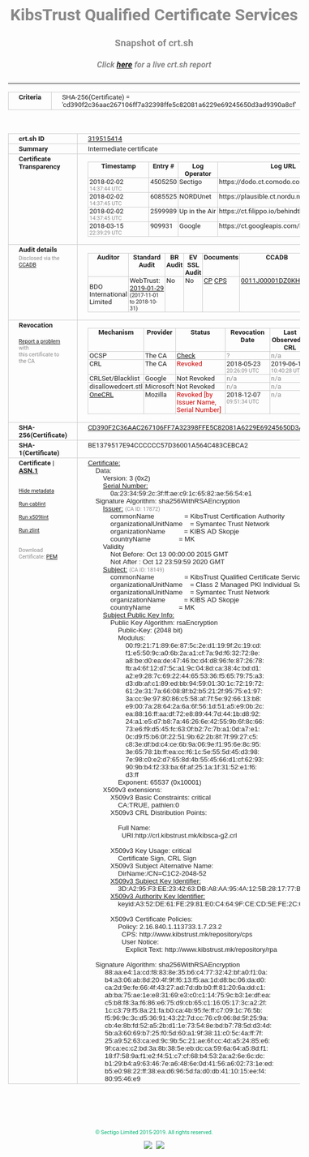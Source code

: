 # KibsTrust Qualified Certificate Services
### Snapshot of crt.sh
##### Click [here](https://crt.sh/?q=CD390F2C36AAC267106FF7A32398FFE5C82081A6229E69245650D3AD9390A8CF) for a live crt.sh report

---
<!DOCTYPE HTML PUBLIC "-//W3C//DTD HTML 4.0 Transitional//EN">
<HTML>
<HEAD>
  <META http-equiv="Content-Type" content="text/html; charset=UTF-8">
  <TITLE>crt.sh | cd390f2c36aac267106ff7a32398ffe5c82081a6229e69245650d3ad9390a8cf</TITLE>
  <META name="description" content="Free CT Log Certificate Search Tool from Sectigo (formerly Comodo CA)">
  <META name="keywords" content="crt.sh, CT, Certificate Transparency, Certificate Search, SSL Certificate, Sectigo, Comodo CA">
  <LINK href="//fonts.googleapis.com/css?family=Roboto+Mono|Roboto:400,400i,700,700i" rel="stylesheet">
  <STYLE type="text/css">
    a {
      white-space: nowrap;
    }
    body {
      color: #888888;
      font: 12pt Roboto, sans-serif;
      padding-top: 10px;
      text-align: center
    }
    form {
      margin: 0px
    }
    span {
      border-radius: 10px
    }
    span.heading {
      color: #888888;
      font: 12pt Roboto, sans-serif
    }
    span.title {
      background-color: #00B373;
      color: #FFFFFF;
      font: bold 18pt Roboto, sans-serif;
      padding: 0px 5px
    }
    span.text {
      color: #888888;
      font: 10pt Roboto, sans-serif
    }
    span.whiteongrey {
      background-color: #D9D9D6;
      color: #FFFFFF;
      font: bold 18pt Roboto, sans-serif;
      padding: 0px 5px
    }
    table {
      border-collapse: collapse;
      color: #222222;
      font: 10pt Roboto, sans-serif;
      margin-left: auto;
      margin-right: auto
    }
    table.options {
      border: none;
      margin-left: 10px
    }
    td, th {
      border: 1px solid #CCCCCC;
      padding: 0px 2px;
      text-align: left;
      vertical-align: top
    }
    td.outer, th.outer {
      border: 1px solid #CCCCCC;
      padding: 2px 20px;
      text-align: left
    }
    th.heading {
      color: #888888;
      font: bold italic 12pt Roboto, sans-serif;
      padding: 20px 0px 0px;
      text-align: center
    }
    th.options, td.options {
      border: none;
      vertical-align: middle
    }
    td.text {
      font: 10pt "Roboto Mono", sans-serif;
      padding: 2px 20px
    }
    td.heading {
      border: none;
      color: #888888;
      font: 12pt Roboto, sans-serif;
      padding-top: 20px;
      text-align: center
    }
    table.lint td, th {
      text-align: center
    }
    .button {
      background-color: #00B373;
      border-radius: 10px;
      color: #FFFFFF;
      font: bold 13pt Roboto, sans-serif
    }
    .copyright {
      font: 8pt Roboto, sans-serif;
      color: #00B373
    }
    .input {
      border: 1px solid #888888;
      font-weight: bold;
      text-align: center
    }
    .small {
      font: 8pt Roboto, sans-serif;
      color: #888888
    }
    .error {
      background-color: #FFDFDF;
      color: #CC0000;
      font-weight: bold
    }
    .fatal {
      background-color: #0000AA;
      color: #FFFFFF;
      font-weight: bold
    }
    .notice {
      background-color: #FFFFDF;
      color: #606000
    }
    .warning {
      background-color: #FFEFDF;
      color: #DF6000
    }
  </STYLE>
</HEAD>
<BODY>

<TABLE>
  <TR>
    <TH class="outer">Criteria</TH>
    <TD class="outer">SHA-256(Certificate) = 'cd390f2c36aac267106ff7a32398ffe5c82081a6229e69245650d3ad9390a8cf'</TD>
  </TR>
</TABLE>
<BR>
<TABLE>
  <TR>
    <TH class="outer">crt.sh ID</TH>
    <TD class="outer"><A href="?id=319515414">319515414</A></TD>
  </TR>
  <TR>
    <TH class="outer">Summary</TH>
    <TD class="outer">Intermediate certificate</TD>
  </TR>
  <TR>
    <TH class="outer">Certificate<BR>Transparency</TH>
    <TD class="outer">
<TABLE class="options" style="margin-left:0px">
  <TR>
    <TH>Timestamp</TH>
    <TH>Entry #</TH>
    <TH>Log Operator</TH>
    <TH>Log URL</TH>
  </TR>
  <TR>
    <TD>2018-02-02&nbsp; <FONT class="small">14:37:44 UTC</FONT></TD>
    <TD>4505250</TD>
    <TD>Sectigo</TD>
    <TD>https://dodo.ct.comodo.com</TD>
  </TR>
  <TR>
    <TD>2018-02-02&nbsp; <FONT class="small">14:37:45 UTC</FONT></TD>
    <TD>6085525</TD>
    <TD>NORDUnet</TD>
    <TD>https://plausible.ct.nordu.net</TD>
  </TR>
  <TR>
    <TD>2018-02-02&nbsp; <FONT class="small">14:37:45 UTC</FONT></TD>
    <TD>2599989</TD>
    <TD>Up in the Air</TD>
    <TD>https://ct.filippo.io/behindthesofa</TD>
  </TR>
  <TR>
    <TD>2018-03-15&nbsp; <FONT class="small">22:39:29 UTC</FONT></TD>
    <TD>909931</TD>
    <TD>Google</TD>
    <TD>https://ct.googleapis.com/logs/argon2020</TD>
  </TR>
</TABLE>
    </TD>
  </TR>
  <TR>
    <TH class="outer">Audit details<BR>
      <DIV class="small" style="padding-top:3px">Disclosed via the
        <A href="//ccadb-public.secure.force.com/mozilla/PublicAllIntermediateCerts" target="_blank">CCADB</A></DIV>
    </TH>
    <TD class="outer">
<TABLE class="options" style="margin-left:0px">
  <TR>
    <TH>Auditor</TH>
    <TH>Standard Audit</TH>
    <TH>BR Audit</TH>
    <TH>EV SSL Audit</TH>
    <TH>Documents</TH>
    <TH>CCADB</TH>
    <TH>Root Owner / Certificate</TH>
  </TR>
  <TR>
    <TD style="vertical-align:middle">BDO International Limited</TD>
    <TD>WebTrust:
      <A href="https://www.cpacanada.ca/generichandlers/CPACHandler.ashx?attachmentid=224491" target="_blank">2019-01-29</A>
      <BR><FONT style="font-size:8pt">(2017-11-01 to 2018-10-31)</FONT></TD>
    <TD>No    <TD>No    <TD>
      <A href="https://www.websecurity.symantec.com/content/dam/websitesecurity/digitalassets/desktop/pdfs/repository/STN_CP.pdf" target="blank">CP</A>
      <A href="https://www.websecurity.symantec.com/content/dam/websitesecurity/digitalassets/desktop/pdfs/repository/STN%20CPS%20v3.10.pdf" target="blank">CPS</A>
    </TD>
    <TD><A href="//ccadb.force.com/0011J00001DZ0KHQA1" target="_blank">0011J00001DZ0KHQA1</A></TD>
    <TD><A href="/?id=68409">DigiCert</A></TD>
  </TR>
</TABLE>
    </TD>
  </TR>
  <TR>
    <TH class="outer">Revocation<BR><BR>
      <DIV class="small" style="padding-top:3px"><A href="?id=319515414&opt=problemreporting">Report a problem</A> with<BR>this certificate to the CA</DIV></TH>
    <TD class="outer">
      <TABLE class="options" style="margin-left:0px">
        <TR>
          <TH>Mechanism</TH>
          <TH>Provider</TH>
          <TH>Status</TH>
          <TH>Revocation Date</TH>
          <TH>Last Observed in CRL</TH>
          <TH>Last Checked <SPAN style="color:#CC0000;vertical-align:middle;font-size:70%;font-weight:normal">(Error)</SPAN></TH>
        </TR>
        <TR>
          <TD>OCSP</TD>
          <TD>The CA</TD>
          <TD><A href="?id=319515414&opt=ocsp">Check</A></TD>
          <TD><SPAN style="color:#888888">?</SPAN></TD>
          <TD><SPAN style="color:#888888">n/a</SPAN></TD>
          <TD><SPAN style="color:#888888">?</SPAN></TD>
        </TR>
        <TR>
          <TD>CRL</TD>
          <TD>The CA</TD>
          <TD><SPAN style="color:#CC0000">Revoked</SPAN></TD><TD>2018-05-23&nbsp; <FONT class="small">20:26:09 UTC</FONT></TD><TD>2019-06-19&nbsp; <FONT class="small">10:40:28 UTC</FONT></TD><TD>2019-12-04&nbsp; <FONT class="small">16:54:05 UTC</FONT></TD>
        </TR>
        <TR>
          <TD>CRLSet/Blacklist</TD>
          <TD>Google</TD>
          <TD>Not Revoked</TD>
          <TD><SPAN style="color:#888888">n/a</SPAN></TD>
          <TD><SPAN style="color:#888888">n/a</SPAN></TD>
          <TD><SPAN style="color:#888888">n/a</SPAN></TD>
        </TR>
        <TR>
          <TD>disallowedcert.stl</TD>
          <TD>Microsoft</TD>
          <TD>Not Revoked</TD>
          <TD><SPAN style="color:#888888">n/a</SPAN></TD>
          <TD><SPAN style="color:#888888">n/a</SPAN></TD>
          <TD><SPAN style="color:#888888">n/a</SPAN></TD>
        </TR>
        <TR>
          <TD><A href="/mozilla-onecrl" target="_blank">OneCRL</A></TD>
          <TD>Mozilla</TD>
          <TD><SPAN style="color:#CC0000">Revoked [by Issuer Name, Serial Number]</SPAN></TD><TD>2018-12-07&nbsp; <FONT class="small">09:51:34 UTC</FONT></TD>
          <TD><SPAN style="color:#888888">n/a</SPAN></TD>
          <TD><SPAN style="color:#888888">n/a</SPAN></TD>
        </TR>
      </TABLE>
    </TD>
  </TR>
  <TR>
    <TH class="outer">SHA-256(Certificate)</TH>
    <TD class="outer"><A href="//censys.io/certificates/cd390f2c36aac267106ff7a32398ffe5c82081a6229e69245650d3ad9390a8cf">CD390F2C36AAC267106FF7A32398FFE5C82081A6229E69245650D3AD9390A8CF</A></TD>
  </TR>
  <TR>
    <TH class="outer">SHA-1(Certificate)</TH>
    <TD class="outer">BE1379517E94CCCCCC57D36001A564C483CEBCA2</TD>
  </TR>
  <TR>
    <TH class="outer">Certificate | <A href="?asn1=319515414">ASN.1</A>
      <SPAN class="small"><BR>
      <BR><BR><A href="?id=319515414&opt=nometadata">Hide metadata</A>
      <BR><BR><A href="?id=319515414&opt=cablint">Run cablint</A>
      <BR><BR><A href="?id=319515414&opt=x509lint">Run x509lint</A>
      <BR><BR><A href="?id=319515414&opt=zlint">Run zlint</A>
      <BR><BR><BR>Download Certificate: <A href="?d=319515414">PEM</A>
      </SPAN>
    </TH>
    <TD class="text"><A href="?d=319515414">Certificate:</A><BR>&nbsp;&nbsp;&nbsp;&nbsp;Data:<BR>&nbsp;&nbsp;&nbsp;&nbsp;&nbsp;&nbsp;&nbsp;&nbsp;Version:&nbsp;3&nbsp;(0x2)<BR>&nbsp;&nbsp;&nbsp;&nbsp;&nbsp;&nbsp;&nbsp;&nbsp;<A href="?serial=0a2334592c3fffaec91c6582ae5654e1">Serial&nbsp;Number:</A><BR>&nbsp;&nbsp;&nbsp;&nbsp;&nbsp;&nbsp;&nbsp;&nbsp;&nbsp;&nbsp;&nbsp;&nbsp;0a:23:34:59:2c:3f:ff:ae:c9:1c:65:82:ae:56:54:e1<BR>&nbsp;&nbsp;&nbsp;&nbsp;Signature&nbsp;Algorithm:&nbsp;sha256WithRSAEncryption<BR>&nbsp;&nbsp;&nbsp;&nbsp;&nbsp;&nbsp;&nbsp;&nbsp;<A href="?caid=17872">Issuer:</A> <SPAN class="small">(CA ID: 17872)</SPAN><BR>&nbsp;&nbsp;&nbsp;&nbsp;&nbsp;&nbsp;&nbsp;&nbsp;&nbsp;&nbsp;&nbsp;&nbsp;commonName&nbsp;&nbsp;&nbsp;&nbsp;&nbsp;&nbsp;&nbsp;&nbsp;&nbsp;&nbsp;&nbsp;&nbsp;&nbsp;&nbsp;&nbsp;&nbsp;=&nbsp;KibsTrust&nbsp;Certification&nbsp;Authority<BR>&nbsp;&nbsp;&nbsp;&nbsp;&nbsp;&nbsp;&nbsp;&nbsp;&nbsp;&nbsp;&nbsp;&nbsp;organizationalUnitName&nbsp;&nbsp;&nbsp;&nbsp;=&nbsp;Symantec&nbsp;Trust&nbsp;Network<BR>&nbsp;&nbsp;&nbsp;&nbsp;&nbsp;&nbsp;&nbsp;&nbsp;&nbsp;&nbsp;&nbsp;&nbsp;organizationName&nbsp;&nbsp;&nbsp;&nbsp;&nbsp;&nbsp;&nbsp;&nbsp;&nbsp;&nbsp;=&nbsp;KIBS&nbsp;AD&nbsp;Skopje<BR>&nbsp;&nbsp;&nbsp;&nbsp;&nbsp;&nbsp;&nbsp;&nbsp;&nbsp;&nbsp;&nbsp;&nbsp;countryName&nbsp;&nbsp;&nbsp;&nbsp;&nbsp;&nbsp;&nbsp;&nbsp;&nbsp;&nbsp;&nbsp;&nbsp;&nbsp;&nbsp;&nbsp;=&nbsp;MK<BR>&nbsp;&nbsp;&nbsp;&nbsp;&nbsp;&nbsp;&nbsp;&nbsp;Validity<BR>&nbsp;&nbsp;&nbsp;&nbsp;&nbsp;&nbsp;&nbsp;&nbsp;&nbsp;&nbsp;&nbsp;&nbsp;Not&nbsp;Before:&nbsp;Oct&nbsp;13&nbsp;00:00:00&nbsp;2015&nbsp;GMT<BR>&nbsp;&nbsp;&nbsp;&nbsp;&nbsp;&nbsp;&nbsp;&nbsp;&nbsp;&nbsp;&nbsp;&nbsp;Not&nbsp;After&nbsp;:&nbsp;Oct&nbsp;12&nbsp;23:59:59&nbsp;2020&nbsp;GMT<BR>&nbsp;&nbsp;&nbsp;&nbsp;&nbsp;&nbsp;&nbsp;&nbsp;<A href="?caid=18149">Subject:</A> <SPAN class="small">(CA ID: 18149)</SPAN><BR>&nbsp;&nbsp;&nbsp;&nbsp;&nbsp;&nbsp;&nbsp;&nbsp;&nbsp;&nbsp;&nbsp;&nbsp;commonName&nbsp;&nbsp;&nbsp;&nbsp;&nbsp;&nbsp;&nbsp;&nbsp;&nbsp;&nbsp;&nbsp;&nbsp;&nbsp;&nbsp;&nbsp;&nbsp;=&nbsp;KibsTrust&nbsp;Qualified&nbsp;Certificate&nbsp;Services<BR>&nbsp;&nbsp;&nbsp;&nbsp;&nbsp;&nbsp;&nbsp;&nbsp;&nbsp;&nbsp;&nbsp;&nbsp;organizationalUnitName&nbsp;&nbsp;&nbsp;&nbsp;=&nbsp;Class&nbsp;2&nbsp;Managed&nbsp;PKI&nbsp;Individual&nbsp;Subscriber&nbsp;CA<BR>&nbsp;&nbsp;&nbsp;&nbsp;&nbsp;&nbsp;&nbsp;&nbsp;&nbsp;&nbsp;&nbsp;&nbsp;organizationalUnitName&nbsp;&nbsp;&nbsp;&nbsp;=&nbsp;Symantec&nbsp;Trust&nbsp;Network<BR>&nbsp;&nbsp;&nbsp;&nbsp;&nbsp;&nbsp;&nbsp;&nbsp;&nbsp;&nbsp;&nbsp;&nbsp;organizationName&nbsp;&nbsp;&nbsp;&nbsp;&nbsp;&nbsp;&nbsp;&nbsp;&nbsp;&nbsp;=&nbsp;KIBS&nbsp;AD&nbsp;Skopje<BR>&nbsp;&nbsp;&nbsp;&nbsp;&nbsp;&nbsp;&nbsp;&nbsp;&nbsp;&nbsp;&nbsp;&nbsp;countryName&nbsp;&nbsp;&nbsp;&nbsp;&nbsp;&nbsp;&nbsp;&nbsp;&nbsp;&nbsp;&nbsp;&nbsp;&nbsp;&nbsp;&nbsp;=&nbsp;MK<BR>&nbsp;&nbsp;&nbsp;&nbsp;&nbsp;&nbsp;&nbsp;&nbsp;<A href="?spkisha256=0d1c1edaf88705763cab5873920df2eb03153f0ea07e0e5d0d8f396ce02db0c3">Subject&nbsp;Public&nbsp;Key&nbsp;Info:</A><BR>&nbsp;&nbsp;&nbsp;&nbsp;&nbsp;&nbsp;&nbsp;&nbsp;&nbsp;&nbsp;&nbsp;&nbsp;Public&nbsp;Key&nbsp;Algorithm:&nbsp;rsaEncryption<BR>&nbsp;&nbsp;&nbsp;&nbsp;&nbsp;&nbsp;&nbsp;&nbsp;&nbsp;&nbsp;&nbsp;&nbsp;&nbsp;&nbsp;&nbsp;&nbsp;Public-Key:&nbsp;(2048&nbsp;bit)<BR>&nbsp;&nbsp;&nbsp;&nbsp;&nbsp;&nbsp;&nbsp;&nbsp;&nbsp;&nbsp;&nbsp;&nbsp;&nbsp;&nbsp;&nbsp;&nbsp;Modulus:<BR>&nbsp;&nbsp;&nbsp;&nbsp;&nbsp;&nbsp;&nbsp;&nbsp;&nbsp;&nbsp;&nbsp;&nbsp;&nbsp;&nbsp;&nbsp;&nbsp;&nbsp;&nbsp;&nbsp;&nbsp;00:f9:21:71:89:6e:87:5c:2e:d1:19:9f:2c:19:cd:<BR>&nbsp;&nbsp;&nbsp;&nbsp;&nbsp;&nbsp;&nbsp;&nbsp;&nbsp;&nbsp;&nbsp;&nbsp;&nbsp;&nbsp;&nbsp;&nbsp;&nbsp;&nbsp;&nbsp;&nbsp;f1:e5:50:9c:a0:6b:2a:a1:cf:7a:9d:f6:32:72:8e:<BR>&nbsp;&nbsp;&nbsp;&nbsp;&nbsp;&nbsp;&nbsp;&nbsp;&nbsp;&nbsp;&nbsp;&nbsp;&nbsp;&nbsp;&nbsp;&nbsp;&nbsp;&nbsp;&nbsp;&nbsp;a8:be:d0:ea:de:47:46:bc:d4:d8:96:fe:87:26:78:<BR>&nbsp;&nbsp;&nbsp;&nbsp;&nbsp;&nbsp;&nbsp;&nbsp;&nbsp;&nbsp;&nbsp;&nbsp;&nbsp;&nbsp;&nbsp;&nbsp;&nbsp;&nbsp;&nbsp;&nbsp;fb:a4:6f:12:d7:5c:a1:9c:04:8d:ca:38:4c:bd:d1:<BR>&nbsp;&nbsp;&nbsp;&nbsp;&nbsp;&nbsp;&nbsp;&nbsp;&nbsp;&nbsp;&nbsp;&nbsp;&nbsp;&nbsp;&nbsp;&nbsp;&nbsp;&nbsp;&nbsp;&nbsp;a2:e9:28:7c:69:22:44:65:53:36:f5:65:79:75:a3:<BR>&nbsp;&nbsp;&nbsp;&nbsp;&nbsp;&nbsp;&nbsp;&nbsp;&nbsp;&nbsp;&nbsp;&nbsp;&nbsp;&nbsp;&nbsp;&nbsp;&nbsp;&nbsp;&nbsp;&nbsp;d3:db:af:c1:89:ed:bb:94:59:01:30:1c:72:19:72:<BR>&nbsp;&nbsp;&nbsp;&nbsp;&nbsp;&nbsp;&nbsp;&nbsp;&nbsp;&nbsp;&nbsp;&nbsp;&nbsp;&nbsp;&nbsp;&nbsp;&nbsp;&nbsp;&nbsp;&nbsp;61:2e:31:7a:66:08:8f:b2:b5:21:2f:95:75:e1:97:<BR>&nbsp;&nbsp;&nbsp;&nbsp;&nbsp;&nbsp;&nbsp;&nbsp;&nbsp;&nbsp;&nbsp;&nbsp;&nbsp;&nbsp;&nbsp;&nbsp;&nbsp;&nbsp;&nbsp;&nbsp;3a:cc:9e:97:80:86:c5:58:af:7f:5e:92:66:13:b8:<BR>&nbsp;&nbsp;&nbsp;&nbsp;&nbsp;&nbsp;&nbsp;&nbsp;&nbsp;&nbsp;&nbsp;&nbsp;&nbsp;&nbsp;&nbsp;&nbsp;&nbsp;&nbsp;&nbsp;&nbsp;e9:00:7a:28:64:2a:6a:6f:56:1d:51:a5:e9:0b:2c:<BR>&nbsp;&nbsp;&nbsp;&nbsp;&nbsp;&nbsp;&nbsp;&nbsp;&nbsp;&nbsp;&nbsp;&nbsp;&nbsp;&nbsp;&nbsp;&nbsp;&nbsp;&nbsp;&nbsp;&nbsp;ea:88:16:ff:aa:df:72:e8:89:44:7d:44:1b:d8:92:<BR>&nbsp;&nbsp;&nbsp;&nbsp;&nbsp;&nbsp;&nbsp;&nbsp;&nbsp;&nbsp;&nbsp;&nbsp;&nbsp;&nbsp;&nbsp;&nbsp;&nbsp;&nbsp;&nbsp;&nbsp;24:a1:e5:d7:b8:7a:46:26:6e:42:55:9b:6f:8c:66:<BR>&nbsp;&nbsp;&nbsp;&nbsp;&nbsp;&nbsp;&nbsp;&nbsp;&nbsp;&nbsp;&nbsp;&nbsp;&nbsp;&nbsp;&nbsp;&nbsp;&nbsp;&nbsp;&nbsp;&nbsp;73:e6:f9:d5:45:fc:63:0f:b2:7c:7b:a1:0d:a7:e1:<BR>&nbsp;&nbsp;&nbsp;&nbsp;&nbsp;&nbsp;&nbsp;&nbsp;&nbsp;&nbsp;&nbsp;&nbsp;&nbsp;&nbsp;&nbsp;&nbsp;&nbsp;&nbsp;&nbsp;&nbsp;0c:d9:f5:b6:0f:22:51:9b:62:2b:8f:7f:99:27:c5:<BR>&nbsp;&nbsp;&nbsp;&nbsp;&nbsp;&nbsp;&nbsp;&nbsp;&nbsp;&nbsp;&nbsp;&nbsp;&nbsp;&nbsp;&nbsp;&nbsp;&nbsp;&nbsp;&nbsp;&nbsp;c8:3e:df:bd:c4:ce:6b:9a:06:9e:f1:95:6e:8c:95:<BR>&nbsp;&nbsp;&nbsp;&nbsp;&nbsp;&nbsp;&nbsp;&nbsp;&nbsp;&nbsp;&nbsp;&nbsp;&nbsp;&nbsp;&nbsp;&nbsp;&nbsp;&nbsp;&nbsp;&nbsp;3e:65:78:1b:ff:ea:cc:f6:1c:5e:55:5d:45:d3:98:<BR>&nbsp;&nbsp;&nbsp;&nbsp;&nbsp;&nbsp;&nbsp;&nbsp;&nbsp;&nbsp;&nbsp;&nbsp;&nbsp;&nbsp;&nbsp;&nbsp;&nbsp;&nbsp;&nbsp;&nbsp;7e:98:c0:e2:d7:65:8d:4b:55:45:66:d1:cf:62:93:<BR>&nbsp;&nbsp;&nbsp;&nbsp;&nbsp;&nbsp;&nbsp;&nbsp;&nbsp;&nbsp;&nbsp;&nbsp;&nbsp;&nbsp;&nbsp;&nbsp;&nbsp;&nbsp;&nbsp;&nbsp;90:9b:b4:f2:33:ba:6f:af:25:1a:1f:31:52:e1:f6:<BR>&nbsp;&nbsp;&nbsp;&nbsp;&nbsp;&nbsp;&nbsp;&nbsp;&nbsp;&nbsp;&nbsp;&nbsp;&nbsp;&nbsp;&nbsp;&nbsp;&nbsp;&nbsp;&nbsp;&nbsp;d3:ff<BR>&nbsp;&nbsp;&nbsp;&nbsp;&nbsp;&nbsp;&nbsp;&nbsp;&nbsp;&nbsp;&nbsp;&nbsp;&nbsp;&nbsp;&nbsp;&nbsp;Exponent:&nbsp;65537&nbsp;(0x10001)<BR>&nbsp;&nbsp;&nbsp;&nbsp;&nbsp;&nbsp;&nbsp;&nbsp;X509v3&nbsp;extensions:<BR>&nbsp;&nbsp;&nbsp;&nbsp;&nbsp;&nbsp;&nbsp;&nbsp;&nbsp;&nbsp;&nbsp;&nbsp;X509v3&nbsp;Basic&nbsp;Constraints:&nbsp;critical<BR>&nbsp;&nbsp;&nbsp;&nbsp;&nbsp;&nbsp;&nbsp;&nbsp;&nbsp;&nbsp;&nbsp;&nbsp;&nbsp;&nbsp;&nbsp;&nbsp;CA:TRUE,&nbsp;pathlen:0<BR>&nbsp;&nbsp;&nbsp;&nbsp;&nbsp;&nbsp;&nbsp;&nbsp;&nbsp;&nbsp;&nbsp;&nbsp;X509v3&nbsp;CRL&nbsp;Distribution&nbsp;Points:&nbsp;<BR><BR>&nbsp;&nbsp;&nbsp;&nbsp;&nbsp;&nbsp;&nbsp;&nbsp;&nbsp;&nbsp;&nbsp;&nbsp;&nbsp;&nbsp;&nbsp;&nbsp;Full&nbsp;Name:<BR>&nbsp;&nbsp;&nbsp;&nbsp;&nbsp;&nbsp;&nbsp;&nbsp;&nbsp;&nbsp;&nbsp;&nbsp;&nbsp;&nbsp;&nbsp;&nbsp;&nbsp;&nbsp;URI:http://crl.kibstrust.mk/kibsca-g2.crl<BR><BR>&nbsp;&nbsp;&nbsp;&nbsp;&nbsp;&nbsp;&nbsp;&nbsp;&nbsp;&nbsp;&nbsp;&nbsp;X509v3&nbsp;Key&nbsp;Usage:&nbsp;critical<BR>&nbsp;&nbsp;&nbsp;&nbsp;&nbsp;&nbsp;&nbsp;&nbsp;&nbsp;&nbsp;&nbsp;&nbsp;&nbsp;&nbsp;&nbsp;&nbsp;Certificate&nbsp;Sign,&nbsp;CRL&nbsp;Sign<BR>&nbsp;&nbsp;&nbsp;&nbsp;&nbsp;&nbsp;&nbsp;&nbsp;&nbsp;&nbsp;&nbsp;&nbsp;X509v3&nbsp;Subject&nbsp;Alternative&nbsp;Name:&nbsp;<BR>&nbsp;&nbsp;&nbsp;&nbsp;&nbsp;&nbsp;&nbsp;&nbsp;&nbsp;&nbsp;&nbsp;&nbsp;&nbsp;&nbsp;&nbsp;&nbsp;DirName:/CN=C1C2-2048-52<BR>&nbsp;&nbsp;&nbsp;&nbsp;&nbsp;&nbsp;&nbsp;&nbsp;&nbsp;&nbsp;&nbsp;&nbsp;<A href="?ski=3da295f3ee234263dba8aa954a125b281777b0cb">X509v3&nbsp;Subject&nbsp;Key&nbsp;Identifier:</A><BR>&nbsp;&nbsp;&nbsp;&nbsp;&nbsp;&nbsp;&nbsp;&nbsp;&nbsp;&nbsp;&nbsp;&nbsp;&nbsp;&nbsp;&nbsp;&nbsp;3D:A2:95:F3:EE:23:42:63:DB:A8:AA:95:4A:12:5B:28:17:77:B0:CB<BR>&nbsp;&nbsp;&nbsp;&nbsp;&nbsp;&nbsp;&nbsp;&nbsp;&nbsp;&nbsp;&nbsp;&nbsp;<A href="?ski=a352de61fe2981e0c4649fcecd5efe2c64c9d665">X509v3&nbsp;Authority&nbsp;Key&nbsp;Identifier:</A><BR>&nbsp;&nbsp;&nbsp;&nbsp;&nbsp;&nbsp;&nbsp;&nbsp;&nbsp;&nbsp;&nbsp;&nbsp;&nbsp;&nbsp;&nbsp;&nbsp;keyid:A3:52:DE:61:FE:29:81:E0:C4:64:9F:CE:CD:5E:FE:2C:64:C9:D6:65<BR><BR>&nbsp;&nbsp;&nbsp;&nbsp;&nbsp;&nbsp;&nbsp;&nbsp;&nbsp;&nbsp;&nbsp;&nbsp;X509v3&nbsp;Certificate&nbsp;Policies:&nbsp;<BR>&nbsp;&nbsp;&nbsp;&nbsp;&nbsp;&nbsp;&nbsp;&nbsp;&nbsp;&nbsp;&nbsp;&nbsp;&nbsp;&nbsp;&nbsp;&nbsp;Policy:&nbsp;2.16.840.1.113733.1.7.23.2<BR>&nbsp;&nbsp;&nbsp;&nbsp;&nbsp;&nbsp;&nbsp;&nbsp;&nbsp;&nbsp;&nbsp;&nbsp;&nbsp;&nbsp;&nbsp;&nbsp;&nbsp;&nbsp;CPS:&nbsp;http://www.kibstrust.mk/repository/cps<BR>&nbsp;&nbsp;&nbsp;&nbsp;&nbsp;&nbsp;&nbsp;&nbsp;&nbsp;&nbsp;&nbsp;&nbsp;&nbsp;&nbsp;&nbsp;&nbsp;&nbsp;&nbsp;User&nbsp;Notice:<BR>&nbsp;&nbsp;&nbsp;&nbsp;&nbsp;&nbsp;&nbsp;&nbsp;&nbsp;&nbsp;&nbsp;&nbsp;&nbsp;&nbsp;&nbsp;&nbsp;&nbsp;&nbsp;&nbsp;&nbsp;Explicit&nbsp;Text:&nbsp;http://www.kibstrust.mk/repository/rpa<BR><BR>&nbsp;&nbsp;&nbsp;&nbsp;Signature&nbsp;Algorithm:&nbsp;sha256WithRSAEncryption<BR>&nbsp;&nbsp;&nbsp;&nbsp;&nbsp;&nbsp;&nbsp;&nbsp;&nbsp;88:aa:e4:1a:cd:f8:83:8e:35:b6:c4:77:32:42:bf:a0:f1:0a:<BR>&nbsp;&nbsp;&nbsp;&nbsp;&nbsp;&nbsp;&nbsp;&nbsp;&nbsp;b4:a3:06:ab:8d:20:4f:9f:f6:13:f5:aa:1d:d8:bc:06:da:d0:<BR>&nbsp;&nbsp;&nbsp;&nbsp;&nbsp;&nbsp;&nbsp;&nbsp;&nbsp;ca:2d:9e:fe:66:4f:43:27:ad:7d:db:b0:ff:81:20:6a:dd:c1:<BR>&nbsp;&nbsp;&nbsp;&nbsp;&nbsp;&nbsp;&nbsp;&nbsp;&nbsp;ab:ba:75:ae:1e:e8:31:69:e3:c0:c1:14:75:9c:b3:1e:df:ea:<BR>&nbsp;&nbsp;&nbsp;&nbsp;&nbsp;&nbsp;&nbsp;&nbsp;&nbsp;c5:b8:f8:3a:f6:86:e6:75:d9:cb:65:c1:16:05:17:3c:a2:2f:<BR>&nbsp;&nbsp;&nbsp;&nbsp;&nbsp;&nbsp;&nbsp;&nbsp;&nbsp;1c:c3:79:f5:8a:21:fa:b0:ca:4b:95:fe:ff:c7:09:1c:76:5b:<BR>&nbsp;&nbsp;&nbsp;&nbsp;&nbsp;&nbsp;&nbsp;&nbsp;&nbsp;f5:96:9c:3c:d5:36:91:43:22:7d:cc:76:c9:06:8d:5f:25:9a:<BR>&nbsp;&nbsp;&nbsp;&nbsp;&nbsp;&nbsp;&nbsp;&nbsp;&nbsp;cb:4e:8b:fd:52:a5:2b:d1:1e:73:54:8e:bd:b7:78:5d:d3:4d:<BR>&nbsp;&nbsp;&nbsp;&nbsp;&nbsp;&nbsp;&nbsp;&nbsp;&nbsp;5b:a3:60:69:b7:25:f0:5d:60:a1:9f:38:11:c0:5c:4a:ff:7f:<BR>&nbsp;&nbsp;&nbsp;&nbsp;&nbsp;&nbsp;&nbsp;&nbsp;&nbsp;25:a9:52:63:ca:ed:9c:9b:5c:21:ae:6f:cc:4d:a5:24:85:e6:<BR>&nbsp;&nbsp;&nbsp;&nbsp;&nbsp;&nbsp;&nbsp;&nbsp;&nbsp;9f:ca:ec:c2:bd:3a:8b:38:5e:eb:dc:ca:59:6a:64:a5:8d:f1:<BR>&nbsp;&nbsp;&nbsp;&nbsp;&nbsp;&nbsp;&nbsp;&nbsp;&nbsp;18:f7:58:9a:f1:e2:f4:51:c7:cf:68:b4:53:2a:a2:6e:6c:dc:<BR>&nbsp;&nbsp;&nbsp;&nbsp;&nbsp;&nbsp;&nbsp;&nbsp;&nbsp;b1:29:b4:a9:63:46:7e:a6:48:6e:0d:41:56:a6:02:73:1e:ed:<BR>&nbsp;&nbsp;&nbsp;&nbsp;&nbsp;&nbsp;&nbsp;&nbsp;&nbsp;b5:e0:98:22:ff:38:ea:d6:96:5d:fa:d0:db:41:10:15:ee:f4:<BR>&nbsp;&nbsp;&nbsp;&nbsp;&nbsp;&nbsp;&nbsp;&nbsp;&nbsp;80:95:46:e9<BR>    </TD>
  </TR>
</TABLE>

  <BR><BR><BR>

  <P class="copyright">&copy; Sectigo Limited 2015-2019. All rights reserved.</P>
  <DIV>
    <A href="https://sectigo.com/"><IMG src="/sectigo_s.png"></A>
    &nbsp;<A href="https://github.com/crtsh"><IMG src="/GitHub-Mark-32px.png"></A>
  </DIV>
</BODY>
</HTML>
